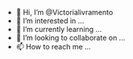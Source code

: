 - 👋 Hi, I’m @Victorialivramento
- 👀 I’m interested in ...
- 🌱 I’m currently learning ...
- 💞️ I’m looking to collaborate on ...
- 📫 How to reach me ...

<!---
Victorialivramento/Victorialivramento is a ✨ special ✨ repository because its `README.md` (this file) appears on your GitHub profile.
You can click the Preview link to take a look at your changes.
--->
